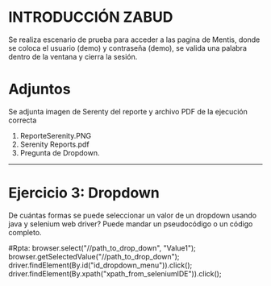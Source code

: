 # INTRODUCCIÓN ZABUD 
Se realiza escenario de prueba para acceder a las pagina de Mentis, donde se coloca el usuario (demo) y contraseña (demo), se valida una palabra dentro de la ventana y cierra la sesión.

# Adjuntos
Se adjunta imagen de Serenty del reporte y archivo PDF de la ejecución correcta
1.	ReporteSerenity.PNG
2.	Serenity Reports.pdf
3.  Pregunta de Dropdown.

----------------------------------------------------------------------------
# Ejercicio 3: Dropdown
De cuántas formas se puede seleccionar un valor de un dropdown usando java y
selenium web driver? Puede mandar un pseudocódigo o un código completo.

#Rpta:
browser.select("//path_to_drop_down", "Value1");
browser.getSelectedValue("//path_to_drop_down");
driver.findElement(By.id("id_dropdown_menu")).click();
driver.findElement(By.xpath("xpath_from_seleniumIDE")).click();